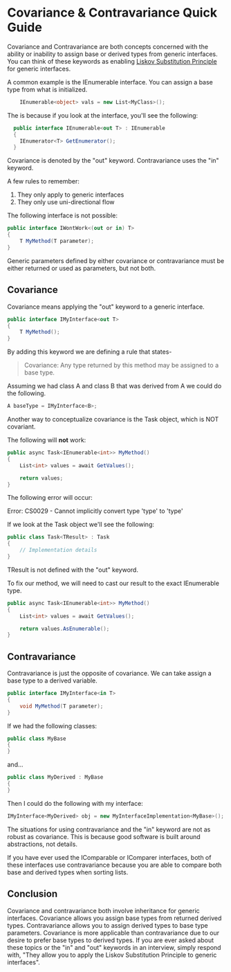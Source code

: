 # Covariance & Contravariance Quick Guide

Covariance and Contravariance are both concepts concerned with the ability or inability to assign base or derived types from generic interfaces. You can think of these keywords as enabling [Liskov Substitution Principle](https://en.wikipedia.org/wiki/Liskov_substitution_principle) for generic interfaces.

A common example is the IEnumerable interface. You can assign a base type from what is initialized.

```csharp
    IEnumerable<object> vals = new List<MyClass>();
```

The is because if you look at the interface, you'll see the following:

```csharp
  public interface IEnumerable<out T> : IEnumerable
  {
    IEnumerator<T> GetEnumerator();
  }
```

Covariance is denoted by the "out" keyword. Contravariance uses the "in" keyword.

A few rules to remember:

1) They only apply to generic interfaces
2) They only use uni-directional flow

The following interface is not possible:

```csharp
public interface IWontWork<(out or in) T>
{
    T MyMethod(T parameter);
}
```

Generic parameters defined by either covariance or contravariance must be either returned or used as parameters, but not both.

## Covariance

Covariance means applying the "out" keyword to a generic interface.

```csharp
public interface IMyInterface<out T>
{
    T MyMethod();
}
```

By adding this keyword we are defining a rule that states-

> Covariance: Any type returned by this method may be assigned to a base type.

Assuming we had class A and class B that was derived from A we could do the following.

```csharp
A baseType = IMyInterface<B>;
```

Another way to conceptualize covariance is the Task object, which is NOT covariant.

The following will **not** work:

```csharp
public async Task<IEnumerable<int>> MyMethod()
{
    List<int> values = await GetValues();

    return values;
}
```

The following error will occur:

Error: CS0029 - Cannot implicitly convert type 'type' to 'type'

If we look at the Task object we'll see the following:

```csharp
public class Task<TResult> : Task
{
    // Implementation details
}
```

TResult is not defined with the "out" keyword.

To fix our method, we will need to cast our result to the exact IEnumerable type.

```csharp
public async Task<IEnumerable<int>> MyMethod()
{
    List<int> values = await GetValues();

    return values.AsEnumerable();
}
```

## Contravariance

Contravariance is just the opposite of covariance. We can take assign a base type to a derived variable.

```csharp
public interface IMyInterface<in T>
{
    void MyMethod(T parameter);
}
```

If we had the following classes:

```csharp
public class MyBase
{
}
```

and...

```csharp
public class MyDerived : MyBase
{
}
```

Then I could do the following with my interface:

```csharp
IMyInterface<MyDerived> obj = new MyInterfaceImplementation<MyBase>();
```

The situations for using contravariance and the "in" keyword are not as robust as covariance. This is because good software is built around abstractions, not details.

If you have ever used the IComparable or IComparer interfaces, both of these interfaces use contravariance because you are able to compare both base and derived types when sorting lists.

## Conclusion

Covariance and contravariance both involve inheritance for generic interfaces. Covariance allows you assign base types from returned derived types. Contravariance allows you to assign derived types to base type parameters. Covariance is more applicable than contravariance due to our desire to prefer base types to derived types. If you are ever asked about these topics or the "in" and "out" keywords in an interview, simply respond with, "They allow you to apply the Liskov Substitution Principle to generic interfaces".
